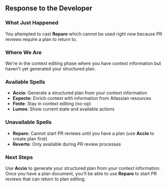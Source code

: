 ## Response to the Developer

### What Just Happened

You attempted to cast **Reparo** which cannot be used right now because PR reviews require a plan to return to.

### Where We Are

We're in the context editing phase where you have context information but haven't yet generated your structured plan.

### Available Spells

- **Accio**: Generate a structured plan from your context information
- **Expecto**: Enrich context with information from Atlassian resources
- **Finite**: Stay in context editing (no-op)
- **Lumos**: Show current state and available actions

### Unavailable Spells

- **Reparo**: Cannot start PR reviews until you have a plan (use **Accio** to create plan first)
- **Reverto**: Only available during PR review processes

### Next Steps

Use **Accio** to generate your structured plan from your context information. Once you have a plan document, you'll be able to use **Reparo** to start PR reviews that can return to plan editing.
